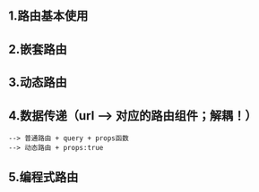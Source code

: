 ## 1.路由基本使用
## 2.嵌套路由
## 3.动态路由
## 4.数据传递（url --> 对应的路由组件；解耦！）
    --> 普通路由 + query + props函数
    --> 动态路由 + props:true
## 5.编程式路由    